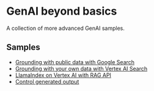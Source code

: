# GenAI beyond basics

A collection of more advanced GenAI samples.

## Samples

* [Grounding with public data with Google Search](./samples/grounding/google-search/)
* [Grounding with your own data with Vertex AI Search](./samples/grounding/vertexai-search/)
* [LlamaIndex on Vertex AI with RAG API](./samples/rag/llamaindex-vertexai/)
* [Control generated output](./samples/controlled-generation)
